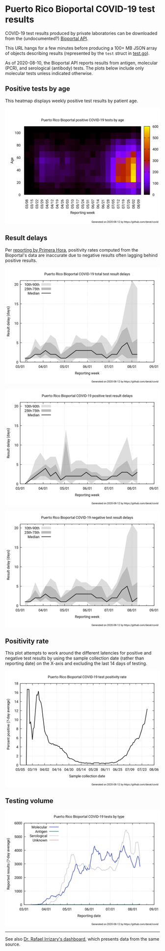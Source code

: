 # Puerto Rico Bioportal COVID-19 test results

COVID-19 test results produced by private laboratories can be downloaded from
the (undocumented?) [Bioportal API].

This URL hangs for a few minutes before producing a 100+ MB JSON array of
objects describing results (represented by the `test` struct in
[test.go](./test.go)).

As of 2020-08-10, the Bioportal API reports results from antigen, molecular
(PCR), and serological (antibody) tests. The plots below include only molecular
tests unless indicated otherwise.

[BioPortal API]: https://bioportal.salud.gov.pr/api/administration/reports/minimal-info-unique-tests

## Positive tests by age

This heatmap displays weekly positive test results by patient age.

![positive tests by age](https://github.com/derat/covid-plots/raw/master/bioportal/positives-age.png)

## Result delays

Per [reporting by Primera Hora], positivity rates computed from the Bioportal's
data are inaccurate due to negative results often lagging behind positive
results.

![total test result delays](https://github.com/derat/covid-plots/raw/master/bioportal/result-delays.png)

![positive test result delays](https://github.com/derat/covid-plots/raw/master/bioportal/positive-result-delays.png)

![negative test result delays](https://github.com/derat/covid-plots/raw/master/bioportal/negative-result-delays.png)

[reporting by Primera Hora]: https://www.primerahora.com/noticias/gobierno-politica/notas/incierto-el-por-ciento-de-positividad-del-coronavirus-en-la-isla/

## Positivity rate

This plot attempts to work around the different latencies for positive and
negative test results by using the sample collection date (rather than reporting
date) on the X-axis and excluding the last 14 days of testing.

![test positivity rate](https://github.com/derat/covid-plots/raw/master/bioportal/positivity.png)

## Testing volume

![tests reported per day by type](https://github.com/derat/covid-plots/raw/master/bioportal/test-types.png)

---

See also [Dr. Rafael Irrizary's dashboard], which presents data from the same
source.

[Dr. Rafael Irrizary's dashboard]: https://rconnect.dfci.harvard.edu/covidpr/
